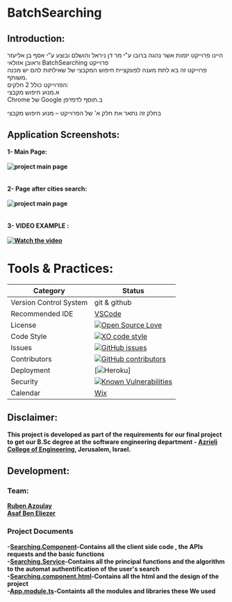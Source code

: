 # BatchSearching

## Introduction:
היינו פרוייקט יזמות אשר נהגה ברובו ע"י מר דן ניראל והושלם ובוצע ע"י אסף בן אליעזר וראובן אזולאי BatchSearching פרוייקט<br>
פרוייקט זה בא לתת מענה לפונקציית חיפוש המקבצי של שאילתות להם יש מכנה משותף.<br>
הפרוייקט כולל 2 חלקים:<br>
א.מנוע חיפוש מקבצי<br>
Chrome  של Google ב.תוסף לדפדפן <br>

בחלק זה נתאר את חלק א' של הפרוייקט – מנוע חיפוש מקבצי

## Application Screenshots:
<b>1- Main Page:  <br><br>
![project main page](http://i66.tinypic.com/8zjhfo.png)<br><br><br>
<b>2- Page after cities search: <br><br>
![project main page](http://i65.tinypic.com/nqp7pj.png)<br><br><br>
<b>3- VIDEO EXAMPLE : <br><br>
 [![Watch the video](http://i66.tinypic.com/t6xceo.png)](https://www.youtube.com/watch?v=nwcOZgs30_A)



# Tools & Practices:

|Category|Status|
|---|---|
| Version Control System| git & github |
| Recommended IDE | [VSCode](https://code.visualstudio.com) |
| License | [![Open Source Love](https://badges.frapsoft.com/os/mit/mit.svg?v=102)](https://github.com/ellerbrock/open-source-badge/) |
| Code Style | [![XO code style](https://img.shields.io/badge/code_style-XO-5ed9c7.svg)](https://github.com/rubenaz/BatchSearching) |
| Issues | [![GitHub issues](https://img.shields.io/github/issues/rubenaz/BatchSearching.svg?style=flat)](https://github.com/rubenaz/BatchSearching/issues) |
| Contributors | [![GitHub contributors](https://img.shields.io/github/contributors/rubenaz/BatchSearching.svg)](https://github.com/rubenaz/BatchSearching/graphs/contributors)|
| Deployment | [![Heroku](http://heroku-badge.herokuapp.com/?app=my-app&style=flat&svg=1&root=index.html)] |
| Security | [![Known Vulnerabilities](https://snyk.io/test/github/rubenaz/BatchSearching/badge.svg)](https://snyk.io/test/github/rubenaz/BatchSearching) |
|Calendar| [Wix](https://rubenazoulay90.wixsite.com/batchsearching)|

## Disclaimer:
This project is developed as part of the requirements for  our final project to get our B.Sc degree at the software engineering department - [Azrieli College of Engineering](http://www.jce.ac.il/), Jerusalem, Israel.

## Development:

### Team: 

[Ruben Azoulay](https://github.com/rubenaz)<br>
[Asaf Ben Eliezer](https://github.com/asafbn)

### Project Documents
-[Searching.Component](https://github.com/rubenaz/BatchSearching/blob/master/src/app/searching/searching.component.ts)-Contains all the client side code , the APIs requests and the basic functions<br>
-[Searching.Service](https://github.com/rubenaz/BatchSearching/blob/master/src/app/searching/searching.service.ts)-Contains all the principal functions and the algorithm to the automat authentification of the user's search<br>
-[Searching.component.html](https://github.com/rubenaz/BatchSearching/blob/master/src/app/searching/searching.component.html)-Contains all the html and the design of the project <br>
-[App.module.ts](https://github.com/rubenaz/BatchSearching/blob/master/src/app.module.ts)-Containts all the modules and libraries these We used
